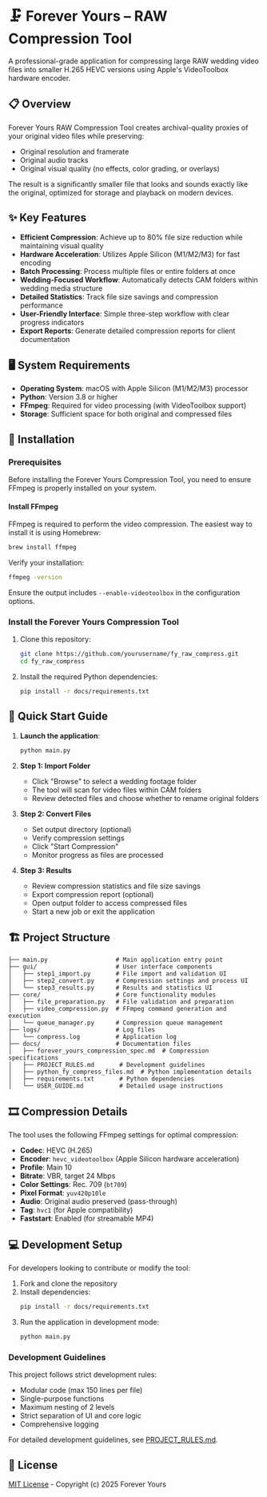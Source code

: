 # 🗜️ Forever Yours – RAW Compression Tool

A professional-grade application for compressing large RAW wedding video files into smaller H.265 HEVC versions using Apple's VideoToolbox hardware encoder.

## 📋 Overview

Forever Yours RAW Compression Tool creates archival-quality proxies of your original video files while preserving:
- Original resolution and framerate
- Original audio tracks
- Original visual quality (no effects, color grading, or overlays)

The result is a significantly smaller file that looks and sounds exactly like the original, optimized for storage and playback on modern devices.

## ✨ Key Features

- **Efficient Compression**: Achieve up to 80% file size reduction while maintaining visual quality
- **Hardware Acceleration**: Utilizes Apple Silicon (M1/M2/M3) for fast encoding
- **Batch Processing**: Process multiple files or entire folders at once
- **Wedding-Focused Workflow**: Automatically detects CAM folders within wedding media structure
- **Detailed Statistics**: Track file size savings and compression performance
- **User-Friendly Interface**: Simple three-step workflow with clear progress indicators
- **Export Reports**: Generate detailed compression reports for client documentation

## 🖥️ System Requirements

- **Operating System**: macOS with Apple Silicon (M1/M2/M3) processor
- **Python**: Version 3.8 or higher
- **FFmpeg**: Required for video processing (with VideoToolbox support)
- **Storage**: Sufficient space for both original and compressed files

## 🔧 Installation

### Prerequisites

Before installing the Forever Yours Compression Tool, you need to ensure FFmpeg is properly installed on your system.

#### Install FFmpeg

FFmpeg is required to perform the video compression. The easiest way to install it is using Homebrew:

```bash
brew install ffmpeg
```

Verify your installation:

```bash
ffmpeg -version
```

Ensure the output includes `--enable-videotoolbox` in the configuration options.

### Install the Forever Yours Compression Tool

1. Clone this repository:
   ```bash
   git clone https://github.com/yourusername/fy_raw_compress.git
   cd fy_raw_compress
   ```

2. Install the required Python dependencies:
   ```bash
   pip install -r docs/requirements.txt
   ```

## 🚀 Quick Start Guide

1. **Launch the application**:
   ```bash
   python main.py
   ```

2. **Step 1: Import Folder**
   - Click "Browse" to select a wedding footage folder
   - The tool will scan for video files within CAM folders
   - Review detected files and choose whether to rename original folders

3. **Step 2: Convert Files**
   - Set output directory (optional)
   - Verify compression settings
   - Click "Start Compression"
   - Monitor progress as files are processed

4. **Step 3: Results**
   - Review compression statistics and file size savings
   - Export compression report (optional)
   - Open output folder to access compressed files
   - Start a new job or exit the application

## 🏗️ Project Structure

```
├── main.py                   # Main application entry point
├── gui/                      # User interface components
│   ├── step1_import.py       # File import and validation UI
│   ├── step2_convert.py      # Compression settings and process UI
│   └── step3_results.py      # Results and statistics UI
├── core/                     # Core functionality modules
│   ├── file_preparation.py   # File validation and preparation
│   ├── video_compression.py  # FFmpeg command generation and execution
│   └── queue_manager.py      # Compression queue management
├── logs/                     # Log files
│   └── compress.log          # Application log
├── docs/                     # Documentation files
│   ├── forever_yours_compression_spec.md  # Compression specifications
│   ├── PROJECT_RULES.md       # Development guidelines
│   ├── python_fy_compress_files.md  # Python implementation details
│   ├── requirements.txt       # Python dependencies
│   └── USER_GUIDE.md          # Detailed usage instructions
```

## 🎞️ Compression Details

The tool uses the following FFmpeg settings for optimal compression:

- **Codec**: HEVC (H.265)
- **Encoder**: `hevc_videotoolbox` (Apple Silicon hardware acceleration)
- **Profile**: Main 10
- **Bitrate**: VBR, target 24 Mbps
- **Color Settings**: Rec. 709 (`bt709`)
- **Pixel Format**: `yuv420p10le`
- **Audio**: Original audio preserved (pass-through)
- **Tag**: `hvc1` (for Apple compatibility)
- **Faststart**: Enabled (for streamable MP4)

## 💻 Development Setup

For developers looking to contribute or modify the tool:

1. Fork and clone the repository
2. Install dependencies:
   ```bash
   pip install -r docs/requirements.txt
   ```
3. Run the application in development mode:
   ```bash
   python main.py
   ```

### Development Guidelines

This project follows strict development rules:
- Modular code (max 150 lines per file)
- Single-purpose functions
- Maximum nesting of 2 levels
- Strict separation of UI and core logic
- Comprehensive logging

For detailed development guidelines, see [PROJECT_RULES.md](docs/PROJECT_RULES.md).

## 📄 License

[MIT License](LICENSE) - Copyright (c) 2025 Forever Yours